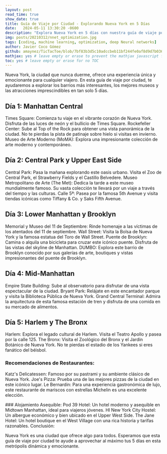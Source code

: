 ```yaml
---
layout: post
read_time: true
show_date: true
title: Guía de Viaje por Ciudad - Explorando Nueva York en 5 Días
date:   2024-05-11 13:30:20 -0600
description: "Explora Nueva York en 5 días con nuestra guía de viaje por ciudad. Descubre los barrios más interesantes, los mejores museos y las atracciones imprescindibles."
img: posts/20210312/nnet_optimization.jpg
tags: [coding, machine learning, optimization, deep Neural networks]
author: Javier Coco Gómez
github: amaynez/TicTacToe/blob/7bf83b3d5c10adccbeb11bf244fe0af8d9d7b036/entities/Neural_Network.py#L199
mathjax: yes # leave empty or erase to prevent the mathjax javascript from loading
toc: yes # leave empty or erase for no TOC
---
```

Nueva York, la ciudad que nunca duerme, ofrece una experiencia única y emocionante para cualquier viajero. En esta guía de viaje por ciudad, te ayudaremos a explorar los barrios más interesantes, los mejores museos y las atracciones imprescindibles en tan solo 5 días.

## Día 1: Manhattan Central

Times Square: Comienza tu viaje en el vibrante corazón de Nueva York. Disfruta de las luces de neón y el bullicio de Times Square.
Rockefeller Center: Sube al Top of the Rock para obtener una vista panorámica de la ciudad. No te pierdas la pista de patinaje sobre hielo si visitas en invierno.
Museo de Arte Moderno (MoMA): Explora una impresionante colección de arte moderno y contemporáneo.

## Día 2: Central Park y Upper East Side

Central Park: Pasa la mañana explorando este oasis urbano. Visita el Zoo de Central Park, el Strawberry Fields y el Castillo Belvedere.
Museo Metropolitano de Arte (The Met): Dedica la tarde a este museo mundialmente famoso. Su vasta colección te llevará por un viaje a través del tiempo y las culturas.
Calle 5ª: Pasea por la famosa 5th Avenue y visita tiendas icónicas como Tiffany & Co. y Saks Fifth Avenue.

## Día 3: Lower Manhattan y Brooklyn

Memorial y Museo del 11 de Septiembre: Rinde homenaje a las víctimas de los atentados del 11 de septiembre.
Wall Street: Visita la Bolsa de Nueva York y la famosa estatua del Toro de Wall Street.
Puente de Brooklyn: Camina o alquila una bicicleta para cruzar este icónico puente. Disfruta de las vistas del skyline de Manhattan.
DUMBO: Explora este barrio de Brooklyn conocido por sus galerías de arte, boutiques y vistas impresionantes del puente de Brooklyn.

## Día 4: Mid-Manhattan

Empire State Building: Sube al observatorio para disfrutar de una vista espectacular de la ciudad.
Bryant Park: Relájate en este encantador parque y visita la Biblioteca Pública de Nueva York.
Grand Central Terminal: Admira la arquitectura de esta famosa estación de tren y disfruta de una comida en su mercado de alimentos.

## Día 5: Harlem y The Bronx

Harlem: Explora el legado cultural de Harlem. Visita el Teatro Apollo y pasea por la calle 125.
The Bronx: Visita el Zoológico del Bronx y el Jardín Botánico de Nueva York. No te pierdas el estadio de los Yankees si eres fanático del béisbol.

### Recomendaciones de Restaurantes:
Katz's Delicatessen: Famoso por su pastrami y su ambiente clásico de Nueva York.
Joe's Pizza: Prueba una de las mejores pizzas de la ciudad en este icónico lugar.
Le Bernardin: Para una experiencia gastronómica de lujo, este restaurante de mariscos con estrellas Michelin es una excelente elección.

### Alojamiento Asequible:
Pod 39 Hotel: Un hotel moderno y asequible en Midtown Manhattan, ideal para viajeros jóvenes.
HI New York City Hostel: Un albergue económico y bien ubicado en el Upper West Side.
The Jane Hotel: Un hotel boutique en el West Village con una rica historia y tarifas razonables.
Conclusión:

Nueva York es una ciudad que ofrece algo para todos. Esperamos que esta guía de viaje por ciudad te ayude a aprovechar al máximo tus 5 días en esta metrópolis dinámica y emocionante.
